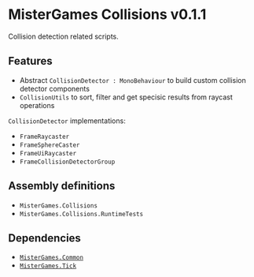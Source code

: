 # MisterGames Collisions v0.1.1

Collision detection related scripts.

## Features
- Abstract `CollisionDetector : MonoBehaviour` to build custom collision detector components
- `CollisionUtils` to sort, filter and get specisic results from raycast operations

`CollisionDetector` implementations:
- `FrameRaycaster`
- `FrameSphereCaster`
- `FrameUiRaycaster`
- `FrameCollisionDetectorGroup`

## Assembly definitions
- `MisterGames.Collisions`
- `MisterGames.Collisions.RuntimeTests`

## Dependencies
- [`MisterGames.Common`](https://github.com/theverymistergames/unity-common/tree/master/Common)
- [`MisterGames.Tick`](https://github.com/theverymistergames/unity-common/tree/master/Tick)
